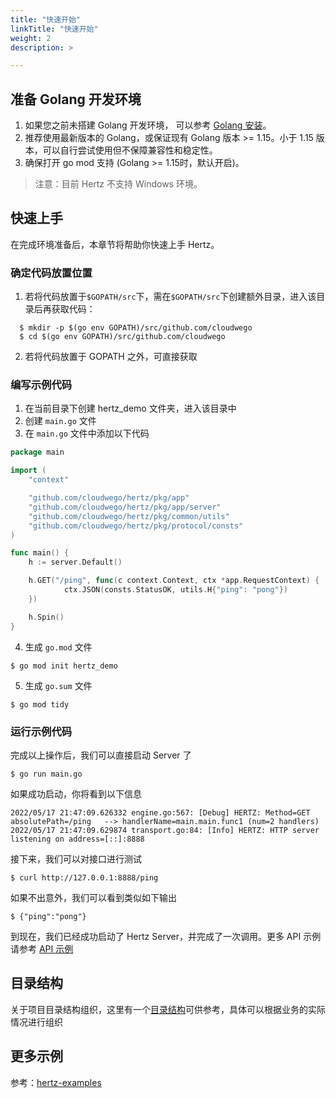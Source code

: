 ```yaml
---
title: "快速开始"
linkTitle: "快速开始"
weight: 2
description: >

---
```


## 准备 Golang 开发环境
1. 如果您之前未搭建 Golang 开发环境， 可以参考 [Golang 安装](https://golang.org/doc/install)。
2. 推荐使用最新版本的 Golang，或保证现有 Golang 版本 >= 1.15。小于 1.15 版本，可以自行尝试使用但不保障兼容性和稳定性。
3. 确保打开 go mod 支持 (Golang >= 1.15时，默认开启)。

> 注意：目前 Hertz 不支持 Windows 环境。

## 快速上手
在完成环境准备后，本章节将帮助你快速上手 Hertz。

### 确定代码放置位置
1. 若将代码放置于`$GOPATH/src`下，需在`$GOPATH/src`下创建额外目录，进入该目录后再获取代码：
```console
  $ mkdir -p $(go env GOPATH)/src/github.com/cloudwego
  $ cd $(go env GOPATH)/src/github.com/cloudwego
```
2. 若将代码放置于 GOPATH 之外，可直接获取

### 编写示例代码
1. 在当前目录下创建 hertz_demo 文件夹，进入该目录中
2. 创建 `main.go` 文件
3. 在 `main.go` 文件中添加以下代码
```go
package main

import (
    "context"

	"github.com/cloudwego/hertz/pkg/app"
	"github.com/cloudwego/hertz/pkg/app/server"
	"github.com/cloudwego/hertz/pkg/common/utils"
	"github.com/cloudwego/hertz/pkg/protocol/consts"
)

func main() {
    h := server.Default()

    h.GET("/ping", func(c context.Context, ctx *app.RequestContext) {
            ctx.JSON(consts.StatusOK, utils.H{"ping": "pong"})
    })

    h.Spin()
}
```

4. 生成 `go.mod` 文件
```console
$ go mod init hertz_demo
```
5. 生成 `go.sum` 文件
```console
$ go mod tidy
```

### 运行示例代码
完成以上操作后，我们可以直接启动 Server 了
```console
$ go run main.go
```
如果成功启动，你将看到以下信息
```console
2022/05/17 21:47:09.626332 engine.go:567: [Debug] HERTZ: Method=GET    absolutePath=/ping   --> handlerName=main.main.func1 (num=2 handlers)
2022/05/17 21:47:09.629874 transport.go:84: [Info] HERTZ: HTTP server listening on address=[::]:8888
```
接下来，我们可以对接口进行测试
```console
$ curl http://127.0.0.1:8888/ping
```
如果不出意外，我们可以看到类似如下输出
```console
$ {"ping":"pong"}
```
到现在，我们已经成功启动了 Hertz Server，并完成了一次调用。更多 API 示例请参考 [API 示例](https://pkg.go.dev/github.com/cloudwego/hertz)

## 目录结构
关于项目目录结构组织，这里有一个[目录结构](https://github.com/golang-standards/project-layout)可供参考，具体可以根据业务的实际情况进行组织

## 更多示例
参考：[hertz-examples](https://github.com/cloudwego/hertz-examples)
